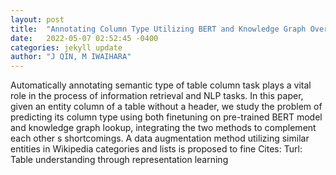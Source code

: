 ```yaml
---
layout: post
title:  "Annotating Column Type Utilizing BERT and Knowledge Graph Over Wikipedia Categories and Lists"
date:   2022-05-07 02:52:45 -0400
categories: jekyll update
author: "J QIN, M IWAIHARA"
---
```

Automatically annotating semantic type of table column task plays a vital role in the process of information retrieval and NLP tasks. In this paper, given an entity column of a table without a header, we study the problem of predicting its column type using both finetuning on pre-trained BERT model and knowledge graph lookup, integrating the two methods to complement each other s shortcomings. A data augmentation method utilizing similar entities in Wikipedia categories and lists is proposed to fine Cites: Turl: Table understanding through representation learning